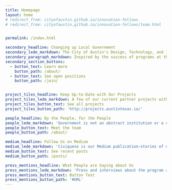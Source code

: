 ```yaml
---
title: Homepage
layout: home
# redirect_from: cityofaustin.github.io/innovation-fellows
# redirect_from: cityofaustin.github.io/innovation-fellows/team.html


permalink: /index.html

secondary_headline: Changing up Local Government
secondary_lede_markdown: The City of Austin's Design, Technology, and Innovation Fellows program provides an opportunity for Austin’s passionate and civic-minded designers and developers to bring the principles, values, and practices of the technology sector into government.
secondary_paragraph_markdown: Inspired by the success of programs at the [Consumer Financial Protection Bureau](https://cfpb.github.io/), [18F](https://18f.gsa.gov/), [Code for America](https://www.codeforamerica.org/), and the [U.S. Digital Service](https://www.usds.gov/), we partner with departments throughout the city to tackle some of their biggest challenges.
secondary_section_buttons:
  - button_text: Learn more
    button_path: /about/
  - button_text: See open positions
    button_path: /join/


project_tiles_headline: Keep Up-to-Date with Our Projects
project_tiles_lede_markdown: A few of our current partner projects with City departments.
project_tiles_button_text: See all projects
project_tiles_button_path: 'http://projects.austintexas.io/'

people_headline: By the People, for the People
people_lede_markdown: 'Government is not an abstract institution or a concept. Our government is us. Meet a few of the newest Design, Technology, & Innovation Fellows who have signed on for tours of duty:'
people_button_text: Meet the team
people_button_path: /about/

medium_headline: Follow Us on Medium
medium_lede_markdown: 'Civiqueso is our Medium publication—stories of design, technology, and innovation in the civic melting pot of Austin, Texas.'
medium_button_text: See recent posts
medium_button_path: /posts/

press_mentions_headline: What People are Saying about Us
press_mentions_lede_markdown: 'Press and interviews about the program and projects.'
press_mentions_button_text: Button Text
press_mentions_button_path: '#URL'
---
```

